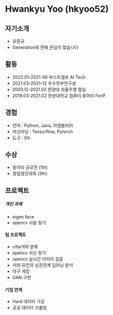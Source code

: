 # Hwankyu Yoo (hkyoo52)

## 자기소개

  * 유환규
  * Generation에 관해 관심이 많습니다


## 활동

  * 2022.01-2021-06 부스트캠프 AI Tech
  * 2021.03-2021-12 우수학부연구생
  * 2020.12-2021.02 한양대 자율주행 랩실
  * 2019.03-2021.02 한양대학교 컴퓨터 동아리 ForIF


## 경험
* 언어 : Python, Java, 어셈블리어
* 머신러닝 : Tensorflow, Pytorch
* 도구 : Git


## 수상
* 동아리 공모전 (1th)
* 창업경진대회 (3th)



## 프로젝트
 
##### 개인 과제
  * eigen face
  * opencv 사람 찾기 
  
#### 팀 프로젝트
  * cifar100 분류
  * opencv 귀신 찾기
  * opencv 실시간 이미지 검출
  * 키와 유전의 상관관계 딥러닝 분석
  * 야구 게임
  * GAN 구현

#### 기업 연계
  * Hard 데이터 가공
  * 공공 데이터 크롤링
